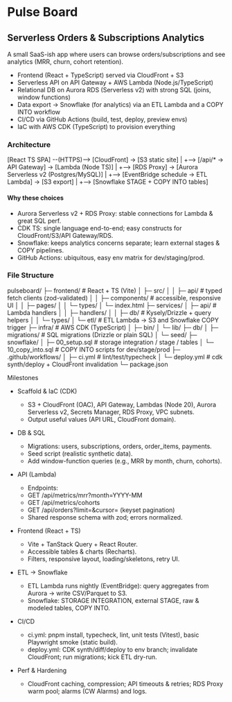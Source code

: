 # Pulse Board

## Serverless Orders & Subscriptions Analytics

A small SaaS-ish app where users can browse orders/subscriptions and see analytics (MRR, churn, cohort retention).

- Frontend (React + TypeScript) served via CloudFront + S3
- Serverless API on API Gateway + AWS Lambda (Node.js/TypeScript)
- Relational DB on Aurora RDS (Serverless v2) with strong SQL (joins, window functions)
- Data export → Snowflake (for analytics) via an ETL Lambda and a COPY INTO workflow
- CI/CD via GitHub Actions (build, test, deploy, preview envs)
- IaC with AWS CDK (TypeScript) to provision everything

### Architecture

[React TS SPA] --(HTTPS)--> [CloudFront] -> [S3 static site]
                                 |
                                 +--> [/api/* -> API Gateway] -> [Lambda (Node TS)]
                                                         |
                                                         +--> [RDS Proxy] -> [Aurora Serverless v2 (Postgres/MySQL)]
                                                         |
                                                         +--> [EventBridge schedule -> ETL Lambda] -> [S3 export]
                                                                                           |
                                                                                           +--> [Snowflake STAGE + COPY INTO tables]

#### Why these choices

- Aurora Serverless v2 + RDS Proxy: stable connections for Lambda & great SQL perf.
- CDK TS: single language end-to-end; easy constructs for CloudFront/S3/API Gateway/RDS.
- Snowflake: keeps analytics concerns separate; learn external stages & COPY pipelines.
- GitHub Actions: ubiquitous, easy env matrix for dev/staging/prod.

### File Structure

pulseboard/
├─ frontend/                  # React + TS (Vite)
│  ├─ src/
│  │  ├─ api/                 # typed fetch clients (zod-validated)
│  │  ├─ components/          # accessible, responsive UI
│  │  ├─ pages/
│  │  └─ types/
│  └─ index.html
├─ services/
│  ├─ api/                    # Lambda handlers
│  │  ├─ handlers/
│  │  ├─ db/                  # Kysely/Drizzle + query helpers
│  │  └─ types/
│  └─ etl/                    # ETL Lambda → S3 and Snowflake COPY trigger
├─ infra/                     # AWS CDK (TypeScript)
│  ├─ bin/
│  └─ lib/
├─ db/
│  ├─ migrations/             # SQL migrations (Drizzle or plain SQL)
│  └─ seed/
├─ snowflake/
│  ├─ 00_setup.sql            # storage integration / stage / tables
│  └─ 10_copy_into.sql        # COPY INTO scripts for dev/stage/prod
├─ .github/workflows/
│  ├─ ci.yml                  # lint/test/typecheck
│  └─ deploy.yml              # cdk synth/deploy + CloudFront invalidation
└─ package.json

Milestones

- Scaffold & IaC (CDK)
  - S3 + CloudFront (OAC), API Gateway, Lambdas (Node 20), Aurora Serverless v2, Secrets Manager, RDS Proxy, VPC subnets.
  - Output useful values (API URL, CloudFront domain).

- DB & SQL

  - Migrations: users, subscriptions, orders, order_items, payments.
  - Seed script (realistic synthetic data).
  - Add window-function queries (e.g., MRR by month, churn, cohorts).

- API (Lambda)

  - Endpoints:
  - GET /api/metrics/mrr?month=YYYY-MM
  - GET /api/metrics/cohorts
  - GET /api/orders?limit=&cursor= (keyset pagination)
  - Shared response schema with zod; errors normalized.

- Frontend (React + TS)

  - Vite + TanStack Query + React Router.
  - Accessible tables & charts (Recharts).
  - Filters, responsive layout, loading/skeletons, retry UI.

- ETL → Snowflake

  - ETL Lambda runs nightly (EventBridge): query aggregates from Aurora → write CSV/Parquet to S3.
  - Snowflake: STORAGE INTEGRATION, external STAGE, raw & modeled tables, COPY INTO.

- CI/CD

  - ci.yml: pnpm install, typecheck, lint, unit tests (Vitest), basic Playwright smoke (static build).
  - deploy.yml: CDK synth/diff/deploy to env branch; invalidate CloudFront; run migrations; kick ETL dry-run.

- Perf & Hardening

  - CloudFront caching, compression; API timeouts & retries; RDS Proxy warm pool; alarms (CW Alarms) and logs.